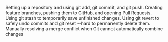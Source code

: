  Setting up a repository and using git add, git commit, and git push. 
 Creating feature branches, pushing them to GitHub, and opening Pull Requests. 
 Using git stash to temporarily save unfinished changes. 
 Using git revert to safely undo commits and git reset --hard to permanently delete them. 
 Manually resolving a merge conflict when Git cannot automatically combine changes

